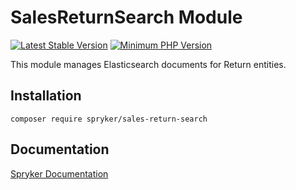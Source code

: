 # SalesReturnSearch Module
[![Latest Stable Version](https://poser.pugx.org/spryker/sales-return-search/v/stable.svg)](https://packagist.org/packages/spryker/sales-return-search)
[![Minimum PHP Version](https://img.shields.io/badge/php-%3E%3D%207.3-8892BF.svg)](https://php.net/)

This module manages Elasticsearch documents for Return entities.

## Installation

```
composer require spryker/sales-return-search
```

## Documentation

[Spryker Documentation](https://academy.spryker.com/developing_with_spryker/module_guide/modules.html)
